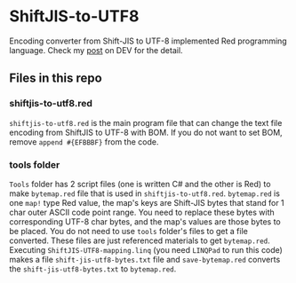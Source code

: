 # ShiftJIS-to-UTF8

Encoding converter from Shift-JIS to UTF-8 implemented Red programming language. Check my [post](https://dev.to/kobayu/my-red-story-3-converting-legacy-japanese-encoding-to-utf-8-31d6) on DEV for the detail.

## Files in this repo

### shiftjis-to-utf8.red

`shiftjis-to-utf8.red` is the main program file that can change the text file encoding from ShiftJIS to UTF-8 with BOM. If you do not want to set BOM, remove `append #{EFBBBF}` from the code.

### tools folder

`Tools` folder has 2 script files (one is written C# and the other is Red) to make `bytemap.red` file that is used in `shiftjis-to-utf8.red`. `bytemap.red` is one `map!` type Red value, the map's keys are Shift-JIS bytes that stand for 1 char outer ASCII code point range. You need to replace these bytes with corresponding UTF-8 char bytes, and the map's values are those bytes to be placed. You do not need to use `tools` folder's files to get a file converted. These files are just referenced materials to get `bytemap.red`. Executing `ShiftJIS-UTF8-mapping.linq` (you need `LINQPad` to run this code) makes a file `shift-jis-utf8-bytes.txt` file and `save-bytemap.red` converts the `shift-jis-utf8-bytes.txt` to `bytemap.red`.